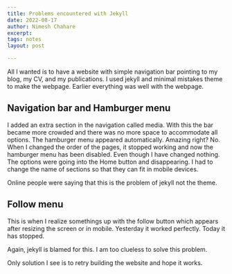 ```yaml
---
title: Problems encountered with Jekyll
date: 2022-08-17
author: Nimesh Chahare
excerpt:
tags: notes
layout: post

---
```


All I wanted is to have a website with simple navigation bar pointing to my blog, my CV, and my publications. I used jekyll and minimal mistakes theme to make the webpage. Earlier everything was well with the webpage.

## Navigation bar and Hamburger menu

I added an extra section in the navigation called media. With this the bar became more crowded and there was no more space to accommodate all options. The hamburger menu appeared automatically. Amazing right? No. When I changed the order of the pages, it stopped working and now the hamburger menu has been disabled. Even though I have changed nothing. The options were going into the Home button and disappearing. I had to change the name of sections so that they can fit in mobile devices.

Online people were saying that this is the problem of jekyll not the theme.

## Follow menu

This is when I realize somethings up with the follow button which appears after resizing the screen or in mobile. Yesterday it worked perfectly. Today it has stopped.


Again, jekyll is blamed for this. I am too clueless to solve this problem.

Only solution I see is to retry building the website and hope it works.
